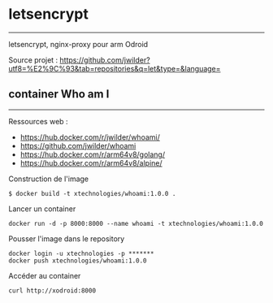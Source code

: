 # letsencrypt
-----
letsencrypt, nginx-proxy pour arm Odroid

Source projet : https://github.com/jwilder?utf8=%E2%9C%93&tab=repositories&q=let&type=&language=

## container Who am I
-----
Ressources web :
* https://hub.docker.com/r/jwilder/whoami/
* https://github.com/jwilder/whoami
* https://hub.docker.com/r/arm64v8/golang/
* https://hub.docker.com/r/arm64v8/alpine/

Construction de l'image
```
$ docker build -t xtechnologies/whoami:1.0.0 .
```

Lancer un container
```
docker run -d -p 8000:8000 --name whoami -t xtechnologies/whoami:1.0.0
```


Pousser l'image dans le repository
```
docker login -u xtechnologies -p *******
docker push xtechnologies/whoami:1.0.0
```

Accéder au container
```
curl http://xodroid:8000
```
